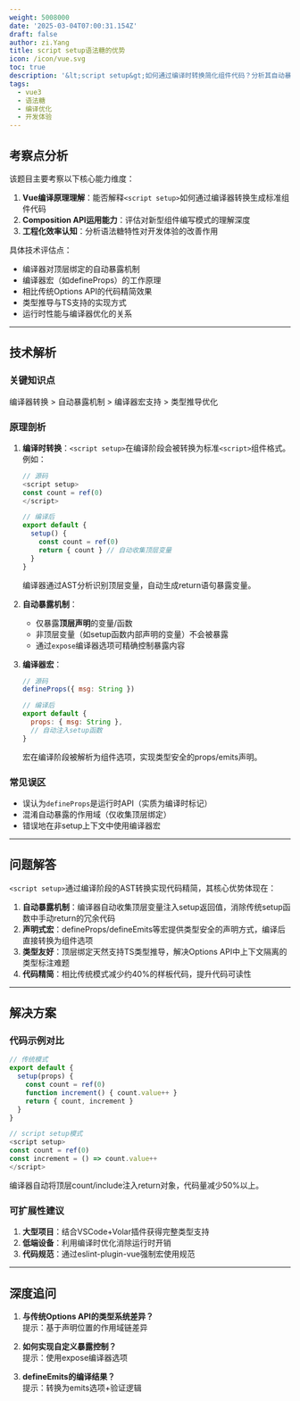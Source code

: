 ```yaml
---
weight: 5008000
date: '2025-03-04T07:00:31.154Z'
draft: false
author: zi.Yang
title: script setup语法糖的优势
icon: /icon/vue.svg
toc: true
description: '&lt;script setup&gt;如何通过编译时转换简化组件代码？分析其自动暴露变量、顶级绑定、编译器宏支持等特性对开发效率的提升作用。'
tags:
  - vue3
  - 语法糖
  - 编译优化
  - 开发体验
---
```


## 考察点分析

该题目主要考察以下核心能力维度：

1. **Vue编译原理理解**：能否解释`<script setup>`如何通过编译器转换生成标准组件代码
2. **Composition API运用能力**：评估对新型组件编写模式的理解深度
3. **工程化效率认知**：分析语法糖特性对开发体验的改善作用

具体技术评估点：

- 编译器对顶层绑定的自动暴露机制
- 编译器宏（如defineProps）的工作原理
- 相比传统Options API的代码精简效果
- 类型推导与TS支持的实现方式
- 运行时性能与编译器优化的关系

---

## 技术解析

### 关键知识点

编译器转换 > 自动暴露机制 > 编译器宏支持 > 类型推导优化

### 原理剖析

1. **编译时转换**：`<script setup>`在编译阶段会被转换为标准`<script>`组件格式。例如：

    ```javascript
    // 源码
    <script setup>
    const count = ref(0)
    </script>

    // 编译后
    export default {
      setup() {
        const count = ref(0)
        return { count } // 自动收集顶层变量
      }
    }
    ```

    编译器通过AST分析识别顶层变量，自动生成return语句暴露变量。

2. **自动暴露机制**：

    - 仅暴露**顶层声明**的变量/函数
    - 非顶层变量（如setup函数内部声明的变量）不会被暴露
    - 通过`expose`编译器选项可精确控制暴露内容

3. **编译器宏**：

    ```javascript
    // 源码
    defineProps({ msg: String }) 

    // 编译后
    export default {
      props: { msg: String },
      // 自动注入setup函数
    }
    ```

    宏在编译阶段被解析为组件选项，实现类型安全的props/emits声明。

### 常见误区

- 误认为`defineProps`是运行时API（实质为编译时标记）
- 混淆自动暴露的作用域（仅收集顶层绑定）
- 错误地在非setup上下文中使用编译器宏

---

## 问题解答

`<script setup>`通过编译阶段的AST转换实现代码精简，其核心优势体现在：

1. **自动暴露机制**：编译器自动收集顶层变量注入setup返回值，消除传统setup函数中手动return的冗余代码
2. **声明式宏**：defineProps/defineEmits等宏提供类型安全的声明方式，编译后直接转换为组件选项
3. **类型友好**：顶层绑定天然支持TS类型推导，解决Options API中上下文隔离的类型标注难题
4. **代码精简**：相比传统模式减少约40%的样板代码，提升代码可读性

---

## 解决方案

### 代码示例对比

```javascript
// 传统模式
export default {
  setup(props) {
    const count = ref(0)
    function increment() { count.value++ }
    return { count, increment }
  }
}

// script setup模式
<script setup>
const count = ref(0)
const increment = () => count.value++
</script>
```

编译器自动将顶层count/include注入return对象，代码量减少50%以上。

### 可扩展性建议

1. **大型项目**：结合VSCode+Volar插件获得完整类型支持
2. **低端设备**：利用编译时优化消除运行时开销
3. **代码规范**：通过eslint-plugin-vue强制宏使用规范

---

## 深度追问

1. **与传统Options API的类型系统差异？**  
提示：基于声明位置的作用域链差异

2. **如何实现自定义暴露控制？**  
提示：使用expose编译器选项

3. **defineEmits的编译结果？**  
提示：转换为emits选项+验证逻辑
